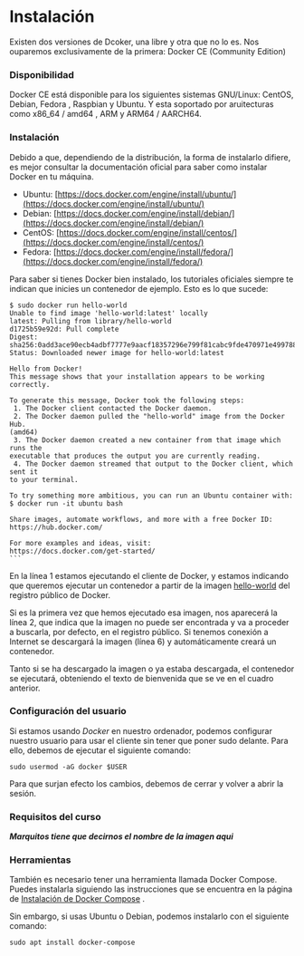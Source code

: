 # Instalación

Existen dos versiones de Dcoker, una libre y otra que no lo es. Nos ouparemos exclusivamente de la primera: Docker CE (Community Edition)

### Disponibilidad

Docker CE está disponible para los siguientes sistemas GNU/Linux: CentOS, Debian, Fedora , Raspbian y Ubuntu. Y esta soportado por aruitecturas como x86_64 / amd64 , ARM y ARM64 / AARCH64.

### Instalación

Debido a que, dependiendo de la distribución, la forma de instalarlo difiere, es mejor consultar la documentación oficial para saber como instalar Docker en tu máquina.

- Ubuntu: [https://docs.docker.com/engine/install/ubuntu/](https://docs.docker.com/engine/install/ubuntu/)
- Debian: [https://docs.docker.com/engine/install/debian/](https://docs.docker.com/engine/install/debian/)
- CentOS: [https://docs.docker.com/engine/install/centos/](https://docs.docker.com/engine/install/centos/)
- Fedora: [https://docs.docker.com/engine/install/fedora/](https://docs.docker.com/engine/install/fedora/)

Para saber si tienes Docker bien instalado, los tutoriales oficiales siempre te indican que inicies un contenedor de ejemplo. Esto es lo que sucede:

    
    $ sudo docker run hello-world
    Unable to find image 'hello-world:latest' locally
    latest: Pulling from library/hello-world
    d1725b59e92d: Pull complete
    Digest: sha256:0add3ace90ecb4adbf7777e9aacf18357296e799f81cabc9fde470971e499788
    Status: Downloaded newer image for hello-world:latest

    Hello from Docker!
    This message shows that your installation appears to be working correctly.

    To generate this message, Docker took the following steps:
     1. The Docker client contacted the Docker daemon.
     2. The Docker daemon pulled the "hello-world" image from the Docker Hub.
    (amd64)
     3. The Docker daemon created a new container from that image which runs the
    executable that produces the output you are currently reading.
     4. The Docker daemon streamed that output to the Docker client, which sent it
    to your terminal.

    To try something more ambitious, you can run an Ubuntu container with:
    $ docker run -it ubuntu bash

    Share images, automate workflows, and more with a free Docker ID:
    https://hub.docker.com/

    For more examples and ideas, visit:
    https://docs.docker.com/get-started/
    ```

En la línea 1 estamos ejecutando el cliente de Docker, y estamos indicando que queremos ejecutar un contenedor a partir de la imagen [hello-world](https://hub.docker.com/_/hello-world/) del registro público de Docker.

Si es la primera vez que hemos ejecutado esa imagen, nos aparecerá la línea 2, que indica que la imagen no puede ser encontrada y va a proceder a buscarla, por defecto, en el registro público. Si tenemos conexión a Internet se descargará la imagen (línea 6) y automáticamente creará un contenedor.

Tanto si se ha descargado la imagen o ya estaba descargada, el contenedor se ejecutará, obteniendo el texto de bienvenida que se ve en el cuadro anterior.

### Configuración del usuario

Si estamos usando _Docker_ en nuestro ordenador, podemos configurar nuestro usuario para usar el cliente sin tener que poner sudo delante. Para ello, debemos de ejecutar el siguiente comando:

    sudo usermod -aG docker $USER

Para que surjan efecto los cambios, debemos de cerrar y volver a abrir la sesión.

### Requisitos del curso

**_Marquitos tiene que decirnos el nombre de la imagen aqui_**

### Herramientas

También es necesario tener una herramienta llamada Docker Compose. Puedes instalarla siguiendo las instrucciones que se encuentra en la página de [Instalación de Docker Compose](https://docs.docker.com/compose/install/) .

Sin embargo, si usas Ubuntu o Debian, podemos instalarlo con el siguiente comando:

    sudo apt install docker-compose
